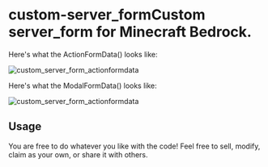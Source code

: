 # custom-server_formCustom server_form for Minecraft Bedrock.

Here's what the ActionFormData() looks like:

![custom_server_form_actionformdata](https://defowler.tech/custom_actionform_server_form.png)

Here's what the ModalFormData() looks like:

![custom_server_form_actionformdata](https://defowler.tech/custom_modalform_server_form.png)

## Usage

You are free to do whatever you like with the code! Feel free to sell, modify, claim as your own, or share it with others.
